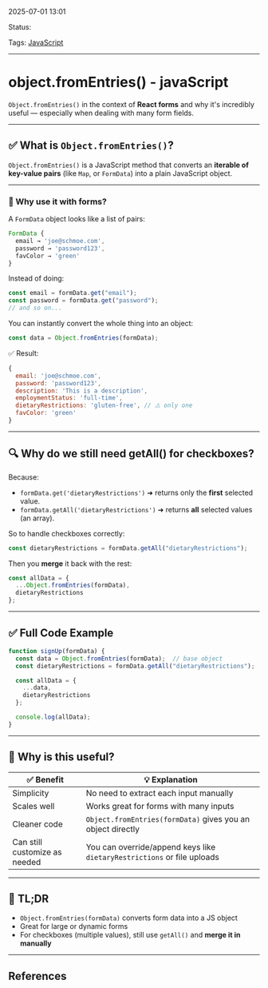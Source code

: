 
2025-07-01 13:01

Status:

Tags: [JavaScript](../../../3%20-%20Tags/JavaScript.md)

---
# object.fromEntries() - javaScript
`Object.fromEntries()` in the context of **React forms** and why it's incredibly useful — especially when dealing with many form fields.

---

## ✅ What is `Object.fromEntries()`?

`Object.fromEntries()` is a JavaScript method that converts an **iterable of key-value pairs** (like `Map`, or `FormData`) into a plain JavaScript object.

---

### 🧠 Why use it with forms?

A `FormData` object looks like a list of pairs:
```js
FormData {
  email → 'joe@schmoe.com',
  password → 'password123',
  favColor → 'green'
}
```

Instead of doing:
```js
const email = formData.get("email");
const password = formData.get("password");
// and so on...
```

You can instantly convert the whole thing into an object:
```js
const data = Object.fromEntries(formData);
```

✅ Result:
```js
{
  email: 'joe@schmoe.com',
  password: 'password123',
  description: 'This is a description',
  employmentStatus: 'full-time',
  dietaryRestrictions: 'gluten-free', // ⚠️ only one
  favColor: 'green'
}
```

---

## 🔍 Why do we **still need getAll() for checkboxes**?

Because:
- `formData.get('dietaryRestrictions')` ➜ returns only the **first** selected value.
- `formData.getAll('dietaryRestrictions')` ➜ returns **all** selected values (an array).

So to handle checkboxes correctly:

```js
const dietaryRestrictions = formData.getAll("dietaryRestrictions");
```

Then you **merge** it back with the rest:
```js
const allData = {
  ...Object.fromEntries(formData),
  dietaryRestrictions
};
```

---

## ✅ Full Code Example

```js
function signUp(formData) {
  const data = Object.fromEntries(formData);  // base object
  const dietaryRestrictions = formData.getAll("dietaryRestrictions");  // array of checkboxes

  const allData = {
    ...data,
    dietaryRestrictions
  };

  console.log(allData);
}
```

---

## 🧠 Why is this useful?

| ✅ Benefit                            | 💡 Explanation                                                                 |
|--------------------------------------|--------------------------------------------------------------------------------|
| Simplicity                           | No need to extract each input manually                                        |
| Scales well                          | Works great for forms with many inputs                                        |
| Cleaner code                         | `Object.fromEntries(formData)` gives you an object directly                   |
| Can still customize as needed        | You can override/append keys like `dietaryRestrictions` or file uploads       |

---

## 📝 TL;DR

- `Object.fromEntries(formData)` converts form data into a JS object
- Great for large or dynamic forms
- For checkboxes (multiple values), still use `getAll()` and **merge it in manually**


---
## References